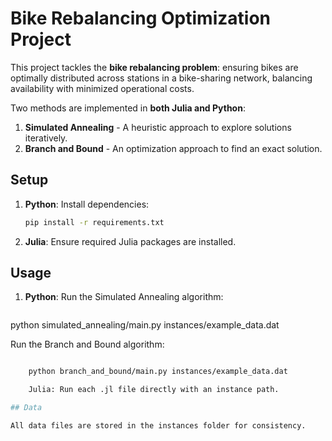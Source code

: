 # Bike Rebalancing Optimization Project

This project tackles the **bike rebalancing problem**: ensuring bikes are optimally distributed across stations in a bike-sharing network, balancing availability with minimized operational costs.

Two methods are implemented in **both Julia and Python**:
1. **Simulated Annealing** - A heuristic approach to explore solutions iteratively.
2. **Branch and Bound** - An optimization approach to find an exact solution.

## Setup

1. **Python**: Install dependencies:
   ```bash
   pip install -r requirements.txt

2. **Julia**: Ensure required Julia packages are installed.

## Usage

1. **Python**:
        Run the Simulated Annealing algorithm:

    ```bash

python simulated_annealing/main.py instances/example_data.dat

Run the Branch and Bound algorithm:

```bash

    python branch_and_bound/main.py instances/example_data.dat

    Julia: Run each .jl file directly with an instance path.

## Data

All data files are stored in the instances folder for consistency.